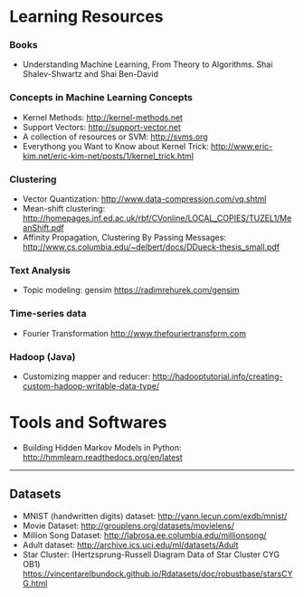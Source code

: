 

# Learning Resources

### Books

  * Understanding Machine Learning, From Theory to Algorithms. Shai Shalev-Shwartz and Shai Ben-David


### Concepts in Machine Learning Concepts

  * Kernel Methods: http://kernel-methods.net  
  * Support Vectors: http://support-vector.net  
  * A collection of resources or SVM:  http://svms.org  
  * Everythong you Want to Know about Kernel Trick: http://www.eric-kim.net/eric-kim-net/posts/1/kernel_trick.html


### Clustering

  * Vector Quantization: http://www.data-compression.com/vq.shtml 
  * Mean-shift clustering: http://homepages.inf.ed.ac.uk/rbf/CVonline/LOCAL_COPIES/TUZEL1/MeanShift.pdf
  * Affinity Propagation, Clustering By Passing Messages: http://www.cs.columbia.edu/~delbert/docs/DDueck-thesis_small.pdf


### Text Analysis

  * Topic modeling: gensim https://radimrehurek.com/gensim


### Time-series data

  * Fourier Transformation http://www.thefouriertransform.com

### Hadoop (Java)

  * Customizing mapper and reducer: http://hadooptutorial.info/creating-custom-hadoop-writable-data-type/


# Tools and Softwares

  * Building Hidden Markov Models in Python: http://hmmlearn.readthedocs.org/en/latest


--------------

## Datasets

  * MNIST (handwritten digits) dataset: http://yann.lecun.com/exdb/mnist/
  * Movie Dataset: http://grouplens.org/datasets/movielens/
  * Million Song Dataset: http://labrosa.ee.columbia.edu/millionsong/
  * Adult dataset: http://archive.ics.uci.edu/ml/datasets/Adult  
  * Star Cluster: (Hertzsprung-Russell Diagram Data of Star Cluster CYG OB1) https://vincentarelbundock.github.io/Rdatasets/doc/robustbase/starsCYG.html



